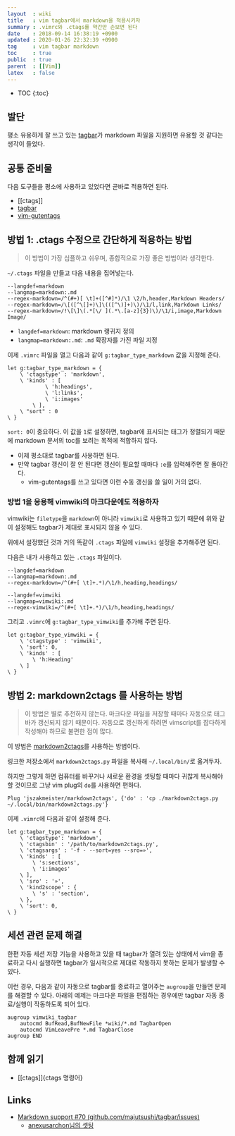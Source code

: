 ```yaml
---
layout  : wiki
title   : vim tagbar에서 markdown을 적용시키자
summary : .vimrc와 .ctags를 약간만 손보면 된다
date    : 2018-09-14 16:38:19 +0900
updated : 2020-01-26 22:32:39 +0900
tag     : vim tagbar markdown
toc     : true
public  : true
parent  : [[Vim]]
latex   : false
---
```

* TOC
{:toc}

## 발단

평소 유용하게 잘 쓰고 있는 [tagbar](https://github.com/majutsushi/tagbar )가 markdown 파일을 지원하면 유용할 것 같다는 생각이 들었다.

## 공통 준비물

다음 도구들을 평소에 사용하고 있었다면 곧바로 적용하면 된다.

* [[ctags]]
* [tagbar](https://majutsushi.github.io/tagbar/ )
* [vim-gutentags](https://github.com/ludovicchabant/vim-gutentags )


## 방법 1: .ctags 수정으로 간단하게 적용하는 방법

> 이 방법이 가장 심플하고 쉬우며, 종합적으로 가장 좋은 방법이라 생각한다.

`~/.ctags` 파일을 만들고 다음 내용을 집어넣는다.

```text
--langdef=markdown
--langmap=markdown:.md
--regex-markdown=/^(#+)[ \t]+([^#]*)/\1 \2/h,header,Markdown Headers/
--regex-markdown=/\[([^\[]+)\]\(([^\)]+)\)/\1/l,link,Markdown Links/
--regex-markdown=/!\[\]\(.*[\/ ](.*\.[a-z]{3})\)/\1/i,image,Markdown Image/
```

* `langdef=markdown`: markdown 랭귀지 정의
* `langmap=markdown:.md`: `.md` 확장자를 가진 파일 지정

이제 `.vimrc` 파일을 열고 다음과 같이 `g:tagbar_type_markdown` 값을 지정해 준다.

```viml
let g:tagbar_type_markdown = {
    \ 'ctagstype' : 'markdown',
    \ 'kinds' : [
            \ 'h:headings',
            \ 'l:links',
            \ 'i:images'
        \ ],
    \ "sort" : 0
\ }
```

`sort: 0`이 중요하다. 이 값을 `1`로 설정하면, tagbar에 표시되는 태그가 정렬되기 때문에 markdown 문서의 toc를 보려는 목적에 적합하지 않다.

* 이제 평소대로 tagbar를 사용하면 된다.
* 만약 tagbar 갱신이 잘 안 된다면 갱신이 필요할 때마다 `:e`를 입력해주면 잘 돌아간다.
    * vim-gutentags를 쓰고 있다면 이런 수동 갱신을 쓸 일이 거의 없다.

### 방법 1을 응용해 vimwiki의 마크다운에도 적용하자

vimwiki는 `filetype`을 `markdown`이 아니라 `vimwiki`로 사용하고 있기 때문에 위와 같이 설정해도 tagbar가 제대로 표시되지 않을 수 있다.

위에서 설정했던 것과 거의 똑같이 `.ctags` 파일에 `vimwiki` 설정을 추가해주면 된다.

다음은 내가 사용하고 있는 `.ctags` 파일이다.

```text
--langdef=markdown
--langmap=markdown:.md
--regex-markdown=/^(#+[ \t]+.*)/\1/h,heading,headings/

--langdef=vimwiki
--langmap=vimwiki:.md
--regex-vimwiki=/^(#+[ \t]+.*)/\1/h,heading,headings/
```

그리고 `.vimrc`에 `g:tagbar_type_vimwiki`를 추가해 주면 된다.

```viml
let g:tagbar_type_vimwiki = {
    \ 'ctagstype' : 'vimwiki',
    \ 'sort': 0,
    \ 'kinds' : [
        \ 'h:Heading'
    \ ]
\ }
```

## 방법 2: markdown2ctags 를 사용하는 방법

> 이 방법은 별로 추천하지 않는다. 마크다운 파일을 저장할 때마다 자동으로 태그바가 갱신되지 않기 때문이다. 자동으로 갱신하게 하려면 vimscript를 잡다하게 작성해야 하므로 불편한 점이 많다.

이 방법은 [markdown2ctags](https://github.com/jszakmeister/markdown2ctags )를 사용하는 방법이다.

링크한 저장소에서 `markdown2ctags.py` 파일을 복사해 `~/.local/bin/`로 옮겨두자.

하지만 그렇게 하면 컴퓨터를 바꾸거나 새로운 환경을 셋팅할 때마다 귀찮게 복사해야 할 것이므로 그냥 vim plug의 `do`를 사용하면 편하다.

```viml
Plug 'jszakmeister/markdown2ctags', {'do' : 'cp ./markdown2ctags.py ~/.local/bin/markdown2ctags.py'}
```

이제 `.vimrc`에 다음과 같이 설정해 준다.

```viml
let g:tagbar_type_markdown = {
    \ 'ctagstype': 'markdown',
    \ 'ctagsbin' : '/path/to/markdown2ctags.py',
    \ 'ctagsargs' : '-f - --sort=yes --sro=»',
    \ 'kinds' : [
        \ 's:sections',
        \ 'i:images'
    \ ],
    \ 'sro' : '»',
    \ 'kind2scope' : {
        \ 's' : 'section',
    \ },
    \ 'sort': 0,
\ }
```

## 세션 관련 문제 해결

한편 자동 세션 저장 기능을 사용하고 있을 때 tagbar가 열려 있는 상태에서 vim을 종료하고 다시 실행하면 tagbar가 일시적으로 제대로 작동하지 못하는 문제가 발생할 수 있다.

이런 경우, 다음과 같이 자동으로 tagbar를 종료하고 열어주는 `augroup`을 만들면 문제를 해결할 수 있다. 아래의 예제는 마크다운 파일을 편집하는 경우에만 tagbar 자동 종료/실행이 작동하도록 되어 있다.

```viml
augroup vimwiki_tagbar
    autocmd BufRead,BufNewFile *wiki/*.md TagbarOpen
    autocmd VimLeavePre *.md TagbarClose
augroup END
```

## 함께 읽기

* [[ctags]]{ctags 명령어}

## Links

* [Markdown support #70 (github.com/majutsushi/tagbar/issues)](https://github.com/majutsushi/tagbar/issues/70 )
    * [anexusarchon님의 셋팅](https://github.com/majutsushi/tagbar/issues/70#issuecomment-30392593 )

